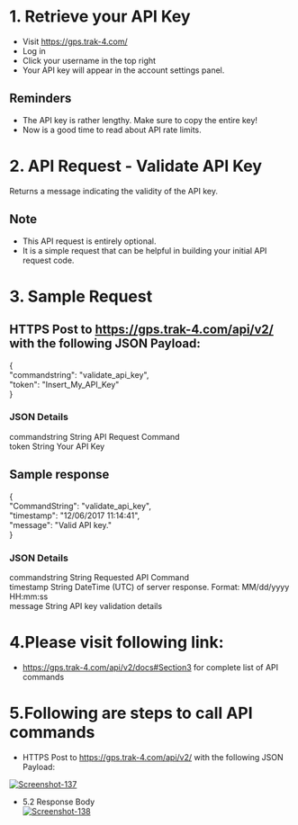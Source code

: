 # 1. Retrieve your API Key

- Visit https://gps.trak-4.com/
- Log in
- Click your username in the top right
 - Your API key will appear in the account settings panel.

## Reminders

- The API key is rather lengthy. Make sure to copy the entire key!
- Now is a good time to read about API rate limits.


# 2. API Request - Validate API Key

Returns a message indicating the validity of the API key.<br>

## Note

- This API request is entirely optional.
- It is a simple request that can be helpful in building your initial API request code.<br>


# 3. Sample Request


## HTTPS Post to https://gps.trak-4.com/api/v2/ with the following JSON Payload:<br>
{<br>
    "commandstring": "validate_api_key",<br>
    "token": "Insert_My_API_Key"<br>
}<br>
                            
### JSON Details</strong><br>
commandstring	String	API Request Command<br>
token	String	Your API Key<br>
## Sample response<br>
{<br>
    "CommandString": "validate_api_key",<br>
    "timestamp": "12/06/2017 11:14:41",<br>
    "message": "Valid API key."<br>
}<br>
### JSON Details<br>
commandstring	String	Requested API Command<br>
timestamp	String	DateTime (UTC) of server response. Format: MM/dd/yyyy HH:mm:ss<br>
message	String	API key validation details<br>


# 4.Please visit following link:
- https://gps.trak-4.com/api/v2/docs#Section3 for complete list of API commands <br>


# 5.Following are steps to call API commands<br>

- HTTPS Post to https://gps.trak-4.com/api/v2/ with the following JSON Payload:<br>

<a href="https://ibb.co/Ycw9p3x"><img src="https://i.ibb.co/dPx9GrR/Screenshot-137.png"  alt="Screenshot-137" border="0"></a>

- 5.2 Response Body<br>
<a href="https://ibb.co/YZ7Kzy5"><img src="https://i.ibb.co/pyvstRH/Screenshot-138.png" alt="Screenshot-138" border="0"></a>
